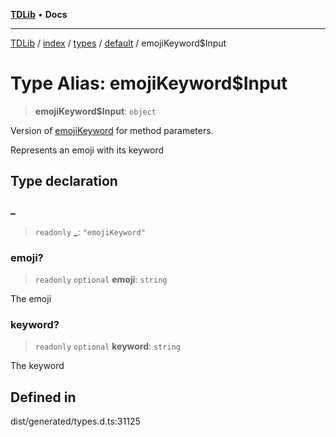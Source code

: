 [**TDLib**](../../../../../../README.md) • **Docs**

***

[TDLib](../../../../../../modules.md) / [index](../../../../../README.md) / [types](../../../README.md) / [default](../README.md) / emojiKeyword$Input

# Type Alias: emojiKeyword$Input

> **emojiKeyword$Input**: `object`

Version of [emojiKeyword](emojiKeyword-1.md) for method parameters.

Represents an emoji with its keyword

## Type declaration

### \_

> `readonly` **\_**: `"emojiKeyword"`

### emoji?

> `readonly` `optional` **emoji**: `string`

The emoji

### keyword?

> `readonly` `optional` **keyword**: `string`

The keyword

## Defined in

dist/generated/types.d.ts:31125
